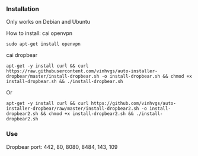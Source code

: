 ### Installation

Only works on Debian and Ubuntu

How to install:
cai openvpn

```
sudo apt-get install openvpn
```
cai dropbear
```
apt-get -y install curl && curl https://raw.githubusercontent.com/vinhvgs/auto-installer-dropbear/master/install-dropbear.sh -o install-dropbear.sh && chmod +x install-dropbear.sh && ./install-dropbear.sh
```
Or
```
apt-get -y install curl && curl https://github.com/vinhvgs/auto-installer-dropbear/raw/master/install-dropbear2.sh -o install-dropbear2.sh && chmod +x install-dropbear2.sh && ./install-dropbear2.sh
```

### Use

Dropbear port: 442, 80, 8080, 8484, 143, 109
